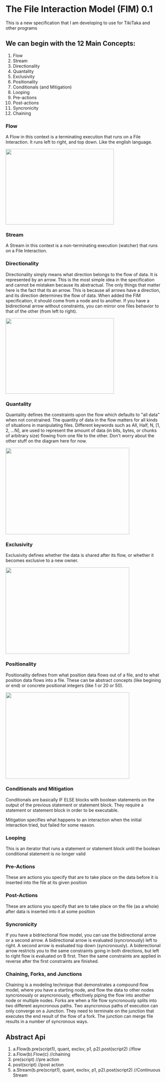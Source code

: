 # The File Interaction Model (FIM) 0.1
This is a new specification that I am developing to use for TikiTaka and other programs

## We can begin with the 12 Main Concepts:
1. Flow
2. Stream
3. Directionality
4. Quantality
5. Exclusivity
6. Positionality
7. Conditionals (and Mitigation)
8. Looping
9. Pre-actions
10. Post-actions
11. Syncronicity
12. Chaining


### Flow
A Flow in this context is a terminating execution that runs on a File Interaction. It runs left to right, and top down. Like the english language.

<img src="https://github.com/ItsZeusBro/FileInteractionModel/blob/9a2d4b37b6a05a4f9afdd46c91150b695839755e/Docs/Flow.jpg" height=245 width=350/>


### Stream
A Stream in this context is a non-terminating execution (watcher) that runs on a File Interaction.

### Directionality
Directionality simply means what direction belongs to the flow of data. It is represented by an arrow. This is the most simple idea in the specification and cannot be mistaken because its abstractual. The only things that matter here is the fact that its an arrow. This is because all arrows have a direction, and its direction determines the flow of data. When added the FIM specification, it should come from a node and to another. If you have a bidirectional arrow without constraints, you can mirror one files behavior to that of the other (from left to right).

<img src="https://github.com/ItsZeusBro/FileInteractionModel/blob/9a2d4b37b6a05a4f9afdd46c91150b695839755e/Docs/Directionality.jpg" height=245 width=350/>

### Quantality
Quantality defines the constraints upon the flow which defaults to "all data" when not constrained. The quantity of data in the flow matters for all kinds of situations in manipulating files. Different keywords such as All, Half, N, [1, 2, ...N], are used to represent the amount of data (in bits, bytes, or  chunks of arbitrary size) flowing from one file to the other. Don't worry about the other stuff on the diagram here for now.

<img src="https://github.com/ItsZeusBro/FileInteractionModel/blob/9a2d4b37b6a05a4f9afdd46c91150b695839755e/Docs/Quantality1.png" height=280 width=400/>


### Exclusivity
Exclusivity defines whether the data is shared after its flow, or whether it becomes exclusive to a new owner.

<img src="https://github.com/ItsZeusBro/FileInteractionModel/blob/9a2d4b37b6a05a4f9afdd46c91150b695839755e/Docs/Exclusivity.jpg" height=280 width=400/>


### Positionality
Positionality defines from what position data flows out of a file, and to what position data flows into a file. These can be abstract concepts (like begining or end) or concrete positional integers (like 1 or 20 or 50).

<img src="https://github.com/ItsZeusBro/FileInteractionModel/blob/9a2d4b37b6a05a4f9afdd46c91150b695839755e/Docs/Positionality.jpg" height=280 width=400/>


### Conditionals and Mitigation

Conditionals are basically IF ELSE blocks with boolean statements on the output of the previous statement or statement block. They require a statement or statement block in order to be executable.

Mitigation specifies what happens to an interaction when the initial interaction tried, but failed for some reason.

### Looping

This is an iterator that runs a statement or statement block until the boolean conditional statement is no longer valid

### Pre-Actions
These are actions you specify that are to take place on the data before it is inserted into the file at its given position

### Post-Actions
These are actions you specify that are to take place on the file (as a whole) after data is inserted into it at some position


### Syncronicity
If you have a bidriectional flow model, you can use the bidirectional arrow or a second arrow. A bidirectional arrow is evaluated (syncronously) left to right. A second arrow is evaluated top down (syncronously). A biderectional arrow restricts you to the same constraints going in both directions, but left to right flow is evaluated on B first. Then the same constraints are applied in reverse after the first constraints are finished.

### Chaining, Forks, and Junctions
Chaining is a modeling technique that demonstrates a compound flow model, where you have a starting node, and flow the data to other nodes syncronously or asyncronously, effectively piping the flow into another node or multiple nodes. Forks are when a file flow syncronously splits into two different asyncronous paths. Two asyncronous paths of execution can only converge on a Junction. They need to terminate on the junction that executes the end result of the flow of a fork. The junction can merge file results in a number of syncronous ways.


## Abstract Api
1. a.Flow(b.pre(script1), quant, exclsv, p1, p2).post(script2)    //flow
2. a.Flow(b).Flow(c)                                              //chaining
3. pre(script)                                                    //pre action
4. post(script)                                                   //post action
5. a.Stream(b.pre(script1), quant, exclsv, p1, p2).post(script2)  //Continuous Stream
